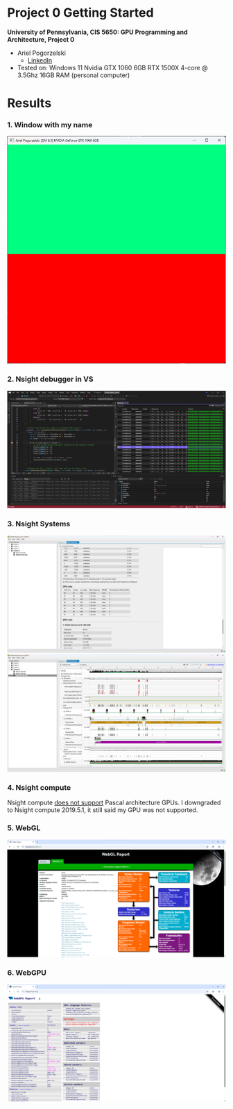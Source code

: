 Project 0 Getting Started
====================

**University of Pennsylvania, CIS 5650: GPU Programming and Architecture, Project 0**

* Ariel Pogorzelski
  * [LinkedIn](https://www.linkedin.com/in/ariel-pogorzelski/)
* Tested on: Windows 11 Nvidia GTX 1060 6GB RTX 1500X 4-core @ 3.5Ghz 16GB RAM (personal computer)

# Results
### 1. Window with my name
![](images/01-window.png)

### 2. Nsight debugger in VS
![](images/02-debugger.png)

### 3. Nsight Systems
![](images/03-nsight-systems-summary.png)
![](images/04-nsight-systems-timeline.png)

### 4. Nsight compute
Nsight compute [does not support](https://forums.developer.nvidia.com/t/using-nsight-compute-2019-5-0/236188/4) Pascal architecture GPUs. I downgraded to Nsight compute 2019.5.1, it still said my GPU was not supported.

### 5. WebGL
![](images/05-webgl.png)

### 6. WebGPU
![](images/06-webgpu.png)

